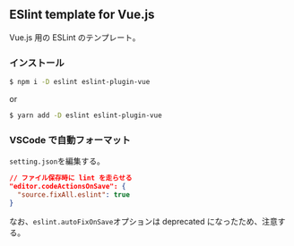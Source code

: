 ## ESlint template for Vue.js

Vue.js 用の ESLint のテンプレート。

### インストール

```bash
$ npm i -D eslint eslint-plugin-vue
```

or

```bash
$ yarn add -D eslint eslint-plugin-vue
```

### VSCode で自動フォーマット

`setting.json`を編集する。

```json
// ファイル保存時に lint を走らせる
"editor.codeActionsOnSave": {
  "source.fixAll.eslint": true
}
```

なお、`eslint.autoFixOnSave`オプションは deprecated になったため、注意する。
